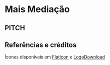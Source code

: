 # Mais Mediação

## PITCH



## Referências e créditos

Ícones disponíveis em [FlatIcon]('http://www.flaticon.com/') e [LogoDownload]('http://logodownload.org')